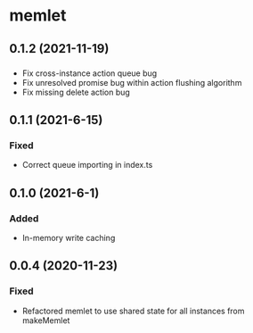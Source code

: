 # memlet

## 0.1.2 (2021-11-19)
###
- Fix cross-instance action queue bug
- Fix unresolved promise bug within action flushing algorithm
- Fix missing delete action bug

## 0.1.1 (2021-6-15)
### Fixed
- Correct queue importing in index.ts

## 0.1.0 (2021-6-1)
### Added
- In-memory write caching

## 0.0.4 (2020-11-23)
### Fixed
- Refactored memlet to use shared state for all instances from makeMemlet
